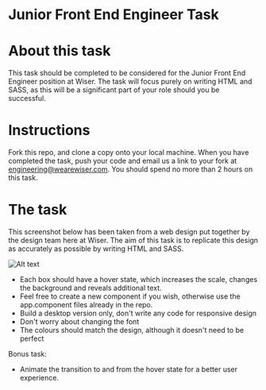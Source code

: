 # Junior Front End Engineer Task


# About this task

This task should be completed to be considered for the Junior Front End Engineer position at Wiser. The task will focus purely on writing HTML and SASS, as this will be a significant part of your role should you be successful.

# Instructions

Fork this repo, and clone a copy onto your local machine. When you have completed the task, push your code and email us a link to your fork at engineering@wearewiser.com. You should spend no more than 2 hours on this task.

# The task

This screenshot below has been taken from a web design put together by the design team here at Wiser. The aim of this task is to replicate this design as accurately as possible by writing HTML and SASS.

![Alt text](assets/design.png)

- Each box should have a hover state, which increases the scale, changes the background and reveals additional text. 
- Feel free to create a new component if you wish, otherwise use the app.component files already in the repo.
- Build a desktop version only, don't write any code for responsive design
- Don't worry about changing the font
- The colours should match the design, although it doesn't need to be perfect

Bonus task:

- Animate the transition to and from the hover state for a better user experience.
